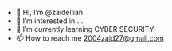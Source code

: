 - 👋 Hi, I’m @zaidellian
- 👀 I’m interested in ...
- 🌱 I’m currently learning CYBER SECURITY
- 📫 How to reach me 2004zaid27@gmail.com
